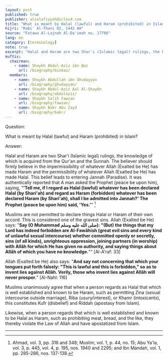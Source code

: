 ```yaml
---
layout: post
published: true
publisher: alsalafiyyah@icloud.com
title: "What is meant by Halal (lawful) and Haram (prohibited) in Islam"
hijri: "Rabi' Al-Thani 02, 1442 AH"
source: "Fatawa Al-Lajnah Al-Da'imah no. 17706"
lang: en
category: [terminology]
note: true
excerpt: "Halal and Haram are two Shar'i (Islamic legal) rulings, the knowledge of which is acquired from the Qur'an and the Sunnah."
muftis:
  chairman: 
    - name: Shaykh Abdul-Aziz ibn Baz
      url: /biography/binbaz/
  members: 
    - name: Shaykh Abdullah ibn Ghudayyan
      url: /biography/ghudayyan/
    - name: Shaykh Abdul-Aziz Aal Al-Shaykh
      url: /biography/abdulaziz/
    - name: Shaykh Salih Fawzan
      url: /biography/fawzan/
    - name: Shaykh Bakr Abu Zayd
      url: /biography/bakr/
---
```


Question:

What is meant by Halal (lawful) and Haram (prohibited) in Islam? 

Answer: 

Halal and Haram are two Shar'i (Islamic legal) rulings, the knowledge of which is acquired from the Qur'an and the Sunnah. The believer should firmly believe in the impermissibility of whatever Allah (Exalted be He) has made Haram and the permissibility of whatever Allah (Exalted be He) has made Halal. This belief leads to entering Jannah (Paradise). It was authentically reported that A man asked the Prophet (peace be upon him), saying, "**'Tell me, if I regard as Halal (lawful) whatever has been declared Halal (by Shari'ah) and regard as Haram (forbidden) whatever has been declared Haram (by Shari'ah), shall I be admitted into Jannah?' The Prophet (peace be upon him) said, 'Yes.'**" [^1]

Muslims are not permitted to declare things Halal or Haram of their own accord. This is considered one of the gravest sins. Allah (Exalted be He) says: "**Say (O Muhammad صلى الله عليه وسلم): "(But) the things that my Lord has indeed forbidden are Al-Fawâhish (great evil sins and every kind of unlawful sexual intercourse) whether committed openly or secretly, sins (of all kinds), unrighteous oppression, joining partners (in worship) with Allâh for which He has given no authority, and saying things about Allâh of which you have no knowledge.**"" [Al-A'raf: 33]

Allah (Exalted be He) also says: "**And say not concerning that which your tongues put forth falsely: "This is lawful and this is forbidden," so as to invent lies against Allâh. Verily, those who invent lies against Allâh will never prosper.**" [Al-Nahl: 116]

Muslims unanimously agree that when a person regards as Halal that which is well established and known to be Haram, such as permitting Zina (sexual intercourse outside marriage), Riba (usury/interest), or Khamr (intoxicants), this constitutes Kufr (disbelief) and Riddah (apostasy from Islam).

Likewise, when a person regards that which is well established and known to be Halal as Haram, such as prohibiting meat, bread, and the like, they thereby violate the Law of Allah and have apostatized from Islam.

---

[^1]: Ahmad, vol. 3, pp. 316 and 348; Muslim, vol. 1, p. 44, no. 15; Abu Ya'la, vol. 3, p. 445, vol. 4, p. 195, nos. 1940 and 2295; and Ibn Mandah, vol. 1, pp. 285-286, nos. 137-138.
